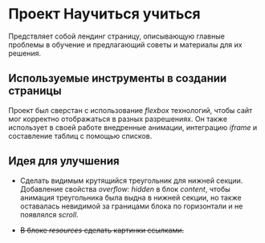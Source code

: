# Проект Научиться учиться

Предствляет сoбой лендинг страницу, описывающую главные проблемы в обучение и предлагающий советы и материалы для их решения.

## Используемые инструменты в создании страницы

Проект был сверстан с использование _flexbox_ технологий, чтобы сайт мог корректно отображаться в разных разрешениях.
Он также использует в своей работе внедренные анимации, интеграцию _iframe_ и составление таблиц с помощью списков.

## Идея для улучшения

+ Сделать видимым крутящийся треугольник для нижней секции. Добавление свойства _overflow: hidden_ в блок _content_,
чтобы анимация треугольника была выдна в нижней секции, но также оставалась невидимой за границами блока по горизонтали
и не появлялся _scroll_.

+ ~~В блоке _resources_ сделать картинки ссылками.~~
